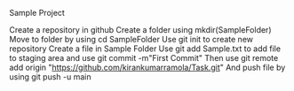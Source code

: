 Sample Project


Create a repository in github
Create a folder using mkdir(SampleFolder)
Move to folder by using cd SampleFolder
Use git init to create new repository
Create a file in Sample Folder
Use git add Sample.txt to add file to staging area and use git commit -m"First Commit"
Then use git remote add origin "https://github.com/kirankumarramola/Task.git" 
And push file by using git push -u main
